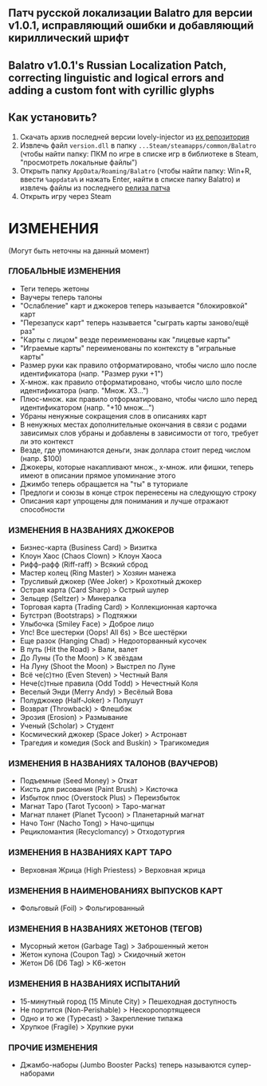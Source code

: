 Патч русской локализации Balatro для версии v1.0.1, исправляющий ошибки и добавляющий кириллический шрифт
---
Balatro v1.0.1's Russian Localization Patch, correcting linguistic and logical errors and adding a custom font with cyrillic glyphs
---
## Как установить?
1. Скачать архив последней версии lovely-injector из [их репозитория](https://github.com/ethangreen-dev/lovely-injector/releases)
2. Извлечь файл `version.dll` в папку `...Steam/steamapps/common/Balatro` (чтобы найти папку: ПКМ по игре в списке игр в библиотеке в Steam, "просмотреть локальные файлы")
3. Открыть папку `AppData/Roaming/Balatro` (чтобы найти папку: Win+R, ввести `%appdata%` и нажать Enter, найти в списке папку Balatro) и извлечь файлы из последнего [релиза патча](https://github.com/TATAPNHOB/balatrorulang/releases)
4. Открыть игру через Steam

# ИЗМЕНЕНИЯ
(Могут быть неточны на данный момент)

### ГЛОБАЛЬНЫЕ ИЗМЕНЕНИЯ
- Теги теперь жетоны
- Ваучеры теперь талоны
- "Ослабление" карт и джокеров теперь называется "блокировкой" карт
- "Перезапуск карт" теперь называется "сыграть карты заново/ещё раз"
- "Карты с лицом" везде переименованы как "лицевые карты"
- "Играемые карты" переименованы по контексту в "игральные карты"
- Размер руки как правило отформатировано, чтобы число шло после идентификатора (напр. "Размер руки +1")
- Х-множ. как правило отформатировано, чтобы число шло после идентификатора (напр. "Множ. Х3...")
- Плюс-множ. как правило отформатировано, чтобы число шло перед идентификатором (напр. "+10 множ...")
- Убраны ненужные сокращения слов в описаниях карт
- В ненужных местах дополнительные окончания в связи с родами зависимых слов убраны и добавлены в зависимости от того, требует ли это контекст
- Везде, где упоминаются деньги, знак доллара стоит перед числом (напр. $100)
- Джокеры, которые накапливают множ., х-множ. или фишки, теперь имеют в описании прямое упоминание этого
- Джимбо теперь обращается на "ты" в туториале
- Предлоги и союзы в конце строк перенесены на следующую строку
- Описания карт упрощены для понимания и лучше отражают способности

### ИЗМЕНЕНИЯ В НАЗВАНИЯХ ДЖОКЕРОВ
- Бизнес-карта (Business Card) > Визитка
- Клоун Хаос (Chaos Clown) > Клоун Хаоса
- Рифф-рафф (Riff-raff) > Всякий сброд
- Мастер колец (Ring Master) > Хозяин манежа
- Трусливый джокер (Wee Joker) > Крохотный джокер 
- Острая карта (Card Sharp) > Острый шулер
- Зельцер (Seltzer) > Минералка
- Торговая карта (Trading Card) > Коллекционная карточка
- Бутстрэп (Bootstraps) > Подтяжки
- Улыбочка (Smiley Face) > Доброе лицо
- Упс! Все шестерки (Oops! All 6s) > Все шестёрки
- Еще разок (Hanging Chad) > Недооторванный кусочек
- В путь (Hit the Road) > Вали, валет
- До Луны (To the Moon) > К звёздам
- На Луну (Shoot the Moon) > Выстрел по Луне
- Всё че(с)тно (Even Steven) > Честный Валя
- Нече(с)тные правила (Odd Todd) > Нечестный Коля
- Веселый Энди (Merry Andy) > Весёлый Вова
- Полуджокер (Half-Joker) > Полушут
- Возврат (Throwback) > Флешбэк
- Эрозия (Erosion) > Размывание
- Ученый (Scholar) > Студент
- Космический джокер (Space Joker) > Астронавт
- Трагедия и комедия (Sock and Buskin) > Трагикомедия

### ИЗМЕНЕНИЯ В НАЗВАНИЯХ ТАЛОНОВ (ВАУЧЕРОВ)
- Подъемные (Seed Money) > Откат
- Кисть для рисования (Paint Brush) > Кисточка
- Избыток плюс (Overstock Plus) > Переизбыток
- Магнат Таро (Tarot Tycoon) > Таро-магнат
- Магнат планет (Planet Tycoon) > Планетарный магнат
- Начо Тонг (Nacho Tong) > Начо-щипцы
- Рецикломантия (Recyclomancy) > Отходотургия

### ИЗМЕНЕНИЯ В НАЗВАНИЯХ КАРТ ТАРО
- Верховная Жрица (High Priestess) > Верховная жрица

### ИЗМЕНЕНИЯ В НАИМЕНОВАНИЯХ ВЫПУСКОВ КАРТ
- Фольговый (Foil) > Фольгированный

### ИЗМЕНЕНИЯ В НАЗВАНИЯХ ЖЕТОНОВ (ТЕГОВ)
- Мусорный жетон (Garbage Tag) > Заброшенный жетон
- Жетон купона (Coupon Tag) > Скидочный жетон
- Жетон D6 (D6 Tag) > К6-жетон


### ИЗМЕНЕНИЯ В НАЗВАНИЯХ ИСПЫТАНИЙ
- 15-минутный город (15 Minute City) > Пешеходная доступность
- Не портится (Non-Perishable) > Нескоропортящееся
- Одно и то же (Typecast) > Закрепление типажа
- Хрупкое (Fragile) > Хрупкие руки

### ПРОЧИЕ ИЗМЕНЕНИЯ
- Джамбо-наборы (Jumbo Booster Packs) теперь называются супер-наборами
